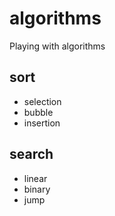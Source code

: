 # algorithms
Playing with algorithms

## sort
* selection
* bubble
* insertion

## search
* linear
* binary
* jump
